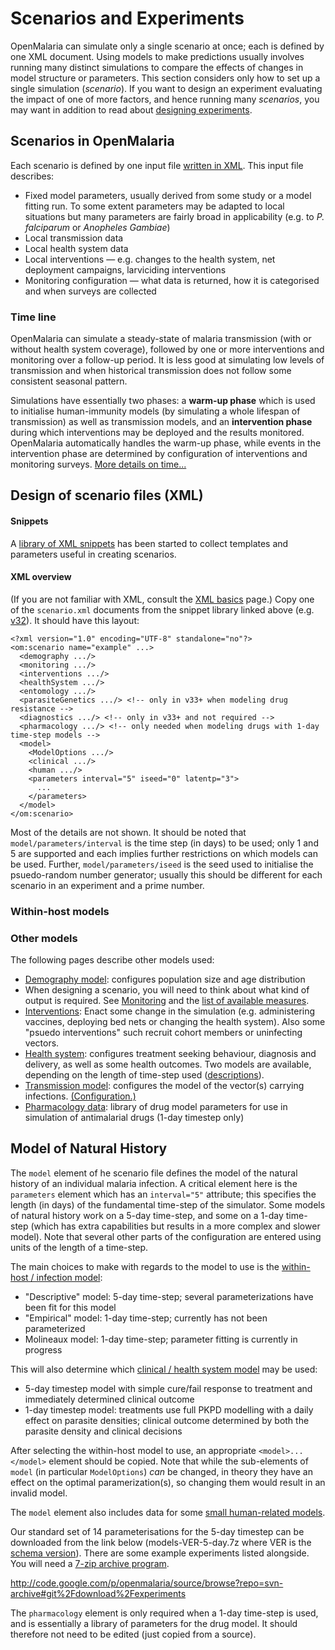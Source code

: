 # Scenarios and Experiments #

OpenMalaria can simulate only a single scenario at once; each is defined by one XML document. Using models to make predictions usually involves running many distinct simulations to compare the effects of changes in model structure or parameters.  This section considers only how to set up a single simulation (_scenario_).  If you want to design an experiment evaluating the impact of one of more factors, and hence running many _scenarios_, you may want in addition to read about [designing experiments](ExperimentDesign.md).

## Scenarios in OpenMalaria ##

Each scenario is defined by one input file [written in XML](ScenarioXML.md). This input file describes:

  * Fixed model parameters, usually derived from some study or a model fitting run. To some extent parameters may be adapted to local situations but many parameters are fairly broad in applicability (e.g. to _P. falciparum_ or _Anopheles Gambiae_)
  * Local transmission data
  * Local health system data
  * Local interventions — e.g. changes to the health system, net deployment campaigns, larviciding interventions
  * Monitoring configuration — what data is returned, how it is categorised and when surveys are collected

### Time line ###

OpenMalaria can simulate a steady-state of malaria transmission (with or without health system coverage), followed by one or more interventions and monitoring over a follow-up period. It is less good at simulating low levels of transmission and when historical transmission does not follow some consistent seasonal pattern.

Simulations have essentially two phases: a **warm-up phase** which is used to initialise human-immunity models (by simulating a whole lifespan of transmission) as well as transmission models, and an **intervention phase** during which interventions may be deployed and the results monitored. OpenMalaria automatically handles the warm-up phase, while events in the intervention phase are determined by configuration of interventions and monitoring surveys. [More details on time...](ModelTimeUpdates.md)


## Design of scenario files (XML) ##

#### Snippets ####

A [library of XML snippets](snippets.md) has been started to collect templates and parameters useful in creating scenarios.

#### XML overview ####

(If you are not familiar with XML, consult the [XML basics](ScenarioXML.md) page.) Copy one of the `scenario.xml` documents from the snippet library linked above (e.g. [v32](https://code.google.com/p/openmalaria/source/browse/v32/scenario.xml?repo=snippets)). It should have this layout:

```
<?xml version="1.0" encoding="UTF-8" standalone="no"?>
<om:scenario name="example" ...>
  <demography .../>
  <monitoring .../>
  <interventions .../>
  <healthSystem .../>
  <entomology .../>
  <parasiteGenetics .../> <!-- only in v33+ when modeling drug resistance -->
  <diagnostics .../> <!-- only in v33+ and not required -->
  <pharmacology .../> <!-- only needed when modeling drugs with 1-day time-step models -->
  <model>
    <ModelOptions .../>
    <clinical .../>
    <human .../>
    <parameters interval="5" iseed="0" latentp="3">
      ...
    </parameters>
  </model>
</om:scenario>
```

Most of the details are not shown. It should be noted that `model/parameters/interval` is the time step (in days) to be used; only 1 and 5 are supported and each implies further restrictions on which models can be used. Further, `model/parameters/iseed` is the seed used to initialise the psuedo-random number generator; usually this should be different for each scenario in an experiment and a prime number.

### Within-host models ###

### Other models ###

The following pages describe other models used:

  * [Demography model](ModelDemography.md): configures population size and age distribution
  * When designing a scenario, you will need to think about what kind of output is required. See [Monitoring](Monitoring.md) and the [list of available measures](XmlMonitoring.md).
  * [Interventions](ModelInterventions.md): Enact some change in the simulation (e.g. administering vaccines, deploying bed nets or changing the health system). Also some "psuedo interventions" such recruit cohort members or uninfecting vectors.
  * [Health system](ScenarioHealthSystem.md): configures treatment seeking behaviour, diagnosis and delivery, as well as some health outcomes. Two models are available, depending on the length of time-step used ([descriptions](ModelClinical.md)).
  * [Transmission model](ModelTransmission.md): configures the model of the vector(s) carrying infections. [(Configuration.)](ScenarioTransmission.md)
  * [Pharmacology data](ScenarioPharmacology.md): library of drug model parameters for use in simulation of antimalarial drugs (1-day timestep only)


## Model of Natural History ##

The `model` element of he scenario file defines the model of the natural history of an individual malaria infection. A critical element here is the `parameters` element which has an `interval="5"` attribute; this specifies the length (in days) of the fundamental time-step of the simulator. Some models of natural history work on a 5-day time-step, and some on a 1-day time-step (which has extra capabilities but results in a more complex and slower model). Note that several other parts of the configuration are entered using units of the length of a time-step.

The main choices to make with regards to the model to use is the [within-host / infection model](ModelWithinHost#Asexual_infection_models.md):
  * "Descriptive" model: 5-day time-step; several parameterizations have been fit for this model
  * "Empirical" model: 1-day time-step; currently has not been parameterized
  * Molineaux model: 1-day time-step; parameter fitting is currently in progress

This will also determine which [clinical / health system model](ModelClinical.md) may be used:
  * 5-day timestep model with simple cure/fail response to treatment and immediately determined clinical outcome
  * 1-day timestep model: treatments use full PKPD modelling with a daily effect on parasite densities; clinical outcome determined by both the parasite density and clinical decisions

After selecting the within-host model to use, an appropriate `<model>...</model>` element should be copied. Note that while the sub-elements of `model` (in particular `ModelOptions`) _can_ be changed, in theory they have an effect on the optimal paramerization(s), so changing them would result in an invalid model.

The `model` element also includes data for some [small human-related models](ModelHumanMisc.md).

Our standard set of 14 parameterisations for the 5-day timestep can be downloaded from the link below (models-VER-5-day.7z where VER is the [schema version](Changelog.md)). There are some example experiments listed alongside. You will need a [7-zip archive program](http://7-zip.org/).

http://code.google.com/p/openmalaria/source/browse?repo=svn-archive#git%2Fdownload%2Fexperiments

The `pharmacology` element is only required when a 1-day time-step is used, and is essentially a library of parameters for the drug model. It should therefore not need to be edited (just copied from a source).
